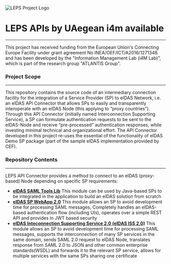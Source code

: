 ![LEPS Project Logo](http://www.leps-project.eu/sites/leps-project.eu/themes/zen/leps/images/logo_negativo.svg)

# LEPS APIs by UAegean i4m available
---
 This project has received funding from the European Union's Connecting Europe Facility under grant agreement No INEA/OEF/ICT/A2016/1271348. and has been developed by the "Information Management Lab (i4M Lab)", which is part of the research group "ATLANTIS Group".

### Project Scope
---
 This repository contains the source code of an intermediary connection facility for the integration of a Service Provider (SP) to eIDAS Network, i.e. an eIDAS API Connector that allows SPs to easily and transparently interoperate with an eIDAS Node (this applying to “proxy countries”). Through this API Connector (initially named Interconnection Supporting Service), a SP can formulate authentication requests to be sent to the eIDAS-Node and receive “pre-processed” authentication responses, while investing minimal technical and organizational effort. The API Connector developed in this project re-uses the essential of the functionality of eIDAS Demo SP package (part of the sample eIDAS implementation provided by CEF).

### Repository Contents
---
LEPS API Connector provides a method to connect to an eIDAS (proxy-based) Node depending on specific SP requirements:
* **[eIDAS SAML Tools Lib](https://www.google.com)** This module can be used by Java-based SPs to be integrated in the application to build an eIDAS solution from scratch
* **[eIDAS SP WebApp 2.0](https://github.com/uaegeani4mlab/LEPS-APIs/tree/master/eIDAS-SP-WebApp-2.0)** This module allows an SP to avoid development time for processing SAML messages, Completely handles an eIDAS-based authentication flow (including UIs),  operates over a simple REST API  and provides in JWT based security
* **[eIDAS Inteconnection Supporting Service 2.0 (eIDAS ISS 2.0)](https://github.com/uaegeani4mlab/LEPS-APIs/tree/master/eIDAS%20ISS%202.0)** This module allows an SP to avoid development time for processing SAML messages, supports the interconnection of many SP services in the same domain, sends SAML 2.0 request to eIDAS Node, translates response from SAML 2.0 to JSON and other common enterprise standards(WSDL) and forwards it to the relevant SP service, allows for multiple services with the same SPs sharing one certificate
